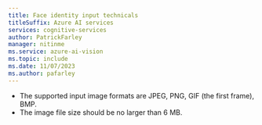 ```yaml
---
title: Face identity input technicals
titleSuffix: Azure AI services
services: cognitive-services
author: PatrickFarley
manager: nitinme
ms.service: azure-ai-vision
ms.topic: include 
ms.date: 11/07/2023
ms.author: pafarley
---
```


* The supported input image formats are JPEG, PNG, GIF (the first frame), BMP. 
* The image file size should be no larger than 6 MB.